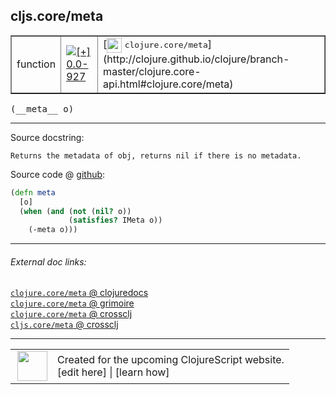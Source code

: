 ## cljs.core/meta



 <table border="1">
<tr>
<td>function</td>
<td><a href="https://github.com/cljsinfo/cljs-api-docs/tree/0.0-927"><img valign="middle" alt="[+] 0.0-927" title="Added in 0.0-927" src="https://img.shields.io/badge/+-0.0--927-lightgrey.svg"></a> </td>
<td>
[<img height="24px" valign="middle" src="http://i.imgur.com/1GjPKvB.png"> <samp>clojure.core/meta</samp>](http://clojure.github.io/clojure/branch-master/clojure.core-api.html#clojure.core/meta)
</td>
</tr>
</table>


 <samp>
(__meta__ o)<br>
</samp>

---





Source docstring:

```
Returns the metadata of obj, returns nil if there is no metadata.
```


Source code @ [github](https://github.com/clojure/clojurescript/blob/r3148/src/cljs/cljs/core.cljs#L1702-L1707):

```clj
(defn meta
  [o]
  (when (and (not (nil? o))
             (satisfies? IMeta o))
    (-meta o)))
```

<!--
Repo - tag - source tree - lines:

 <pre>
clojurescript @ r3148
└── src
    └── cljs
        └── cljs
            └── <ins>[core.cljs:1702-1707](https://github.com/clojure/clojurescript/blob/r3148/src/cljs/cljs/core.cljs#L1702-L1707)</ins>
</pre>

-->

---



###### External doc links:

[`clojure.core/meta` @ clojuredocs](http://clojuredocs.org/clojure.core/meta)<br>
[`clojure.core/meta` @ grimoire](http://conj.io/store/v1/org.clojure/clojure/1.7.0-beta3/clj/clojure.core/meta/)<br>
[`clojure.core/meta` @ crossclj](http://crossclj.info/fun/clojure.core/meta.html)<br>
[`cljs.core/meta` @ crossclj](http://crossclj.info/fun/cljs.core.cljs/meta.html)<br>

---

 <table>
<tr><td>
<img valign="middle" align="right" width="48px" src="http://i.imgur.com/Hi20huC.png">
</td><td>
Created for the upcoming ClojureScript website.<br>
[edit here] | [learn how]
</td></tr></table>

[edit here]:https://github.com/cljsinfo/cljs-api-docs/blob/master/cljsdoc/cljs.core_meta.cljsdoc
[learn how]:https://github.com/cljsinfo/cljs-api-docs/wiki/cljsdoc-files

<!--

This information was too distracting to show to readers, but I'll leave it
commented here since it is helpful to:

- pretty-print the data used to generate this document
- and show how to retrieve that data



The API data for this symbol:

```clj
{:ns "cljs.core",
 :name "meta",
 :signature ["[o]"],
 :history [["+" "0.0-927"]],
 :type "function",
 :full-name-encode "cljs.core_meta",
 :source {:code "(defn meta\n  [o]\n  (when (and (not (nil? o))\n             (satisfies? IMeta o))\n    (-meta o)))",
          :title "Source code",
          :repo "clojurescript",
          :tag "r3148",
          :filename "src/cljs/cljs/core.cljs",
          :lines [1702 1707]},
 :full-name "cljs.core/meta",
 :clj-symbol "clojure.core/meta",
 :docstring "Returns the metadata of obj, returns nil if there is no metadata."}

```

Retrieve the API data for this symbol:

```clj
;; from Clojure REPL
(require '[clojure.edn :as edn])
(-> (slurp "https://raw.githubusercontent.com/cljsinfo/cljs-api-docs/catalog/cljs-api.edn")
    (edn/read-string)
    (get-in [:symbols "cljs.core/meta"]))
```

-->
